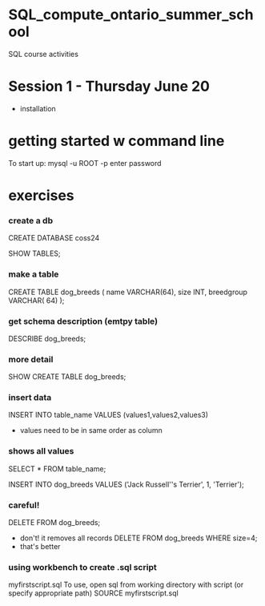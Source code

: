 # SQL_compute_ontario_summer_school
SQL course activities
# Session 1 - Thursday June 20
- installation

# getting started w command line
To start up: mysql -u ROOT -p
enter password


# exercises
### create a db
CREATE DATABASE coss24

SHOW TABLES;
### make a table
CREATE TABLE dog_breeds ( name VARCHAR(64), size INT, breedgroup VARCHAR(
64) );
### get schema description (emtpy table)
DESCRIBE dog_breeds;

### more detail
SHOW CREATE TABLE dog_breeds;

### insert data
INSERT INTO table_name VALUES (values1,values2,values3)
- values need to be in same order as column

### shows all values
SELECT * FROM table_name;


INSERT INTO dog_breeds VALUES ('Jack Russell''s Terrier', 1, 'Terrier');

### careful!
DELETE FROM dog_breeds;
 - don't! it removes all records
DELETE FROM dog_breeds WHERE size=4;
- that's better

### using workbench to create .sql script
myfirstscript.sql
To use, open sql from working directory with script (or specify appropriate path)
SOURCE myfirstscript.sql
